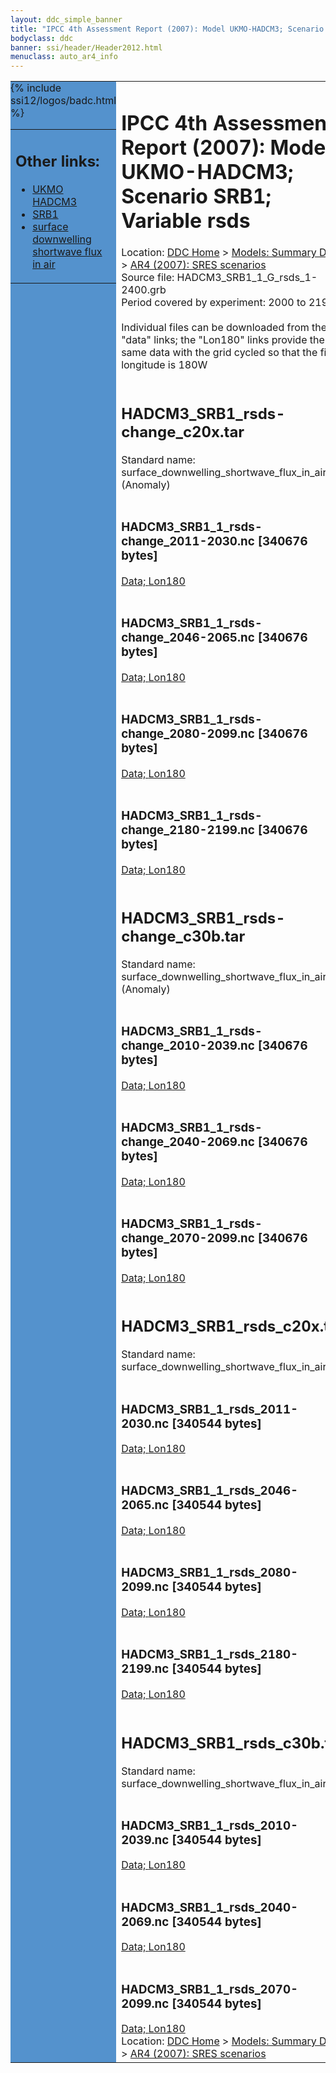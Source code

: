 ```yaml
---
layout: ddc_simple_banner
title: "IPCC 4th Assessment Report (2007): Model UKMO-HADCM3; Scenario SRB1; Variable rsds"
bodyclass: ddc
banner: ssi/header/Header2012.html
menuclass: auto_ar4_info
---
```



<table width="100%" border="0" cellspacing="0" cellpadding="0" style="border-collapse: collapse;">
<tr style="margin:0;padding:0;border:0;">
<td style="margin:0;padding:0;border:0;height:1pt;width:150pt;background:#5492CD;" valign="top" >

<div id="lh-col2" class="auto_ar4_info">
<table class="menumain" bgcolor="#5492CD" cellspacing="0" width="100%" border="0">
<tr><td>
<h2> Other links:</h2>
<ul>
<li><a href="/auto/ar4/model-UKMO-HADCM3.html">UKMO<br/>HADCM3</a></li>
<li><a href="/auto/ar4/scenario-SRB1.html">SRB1</a></li>
<li><a href="/auto/ar4/var-surface_downwelling_shortwave_flux_in_air.html">surface downwelling<br/> shortwave flux in air</a></li>
</ul>
</td></tr>
{% include ssi12/logos/badc.html %}
</table>
</div>
</td>
<td><h1>IPCC 4th Assessment Report (2007): Model UKMO-HADCM3; Scenario SRB1; Variable rsds</h1>

<!-- Breadcrumb1 -->
<div id="breadcrumb1" align="left">
Location: <a href="/index.html">DDC Home</a> > <a href="/sim/gcm_clim/">Models: Summary Data</a>
> <a href="/sim/gcm_clim/SRES_AR4/index.html">AR4 (2007): SRES scenarios</a>
</div>
<!-- End of Breadcrumb1 -->Source file: HADCM3_SRB1_1_G_rsds_1-2400.grb
<br/>
Period covered by experiment: 2000 to 2199<br/>
<br/>Individual files can be downloaded from the "data" links; the "Lon180" links provide the same data
         with the grid cycled so that the first longitude is 180W<br/>
<br/><h2>HADCM3_SRB1_rsds-change_c20x.tar</h2>
Standard name: surface_downwelling_shortwave_flux_in_air (Anomaly)<br>
<br/><h3>HADCM3_SRB1_1_rsds-change_2011-2030.nc [340676 bytes]</h3>
<a href="/cgi-bin/downl/ar4_nc/rsds/HADCM3_SRB1_1_rsds-change_2011-2030.nc">Data; </a><a href="/cgi-bin/downl/ar4_nc/rsds/HADCM3_SRB1_1_rsds-change_2011-2030.cyto180.nc"> Lon180</a><br/>
<br/><h3>HADCM3_SRB1_1_rsds-change_2046-2065.nc [340676 bytes]</h3>
<a href="/cgi-bin/downl/ar4_nc/rsds/HADCM3_SRB1_1_rsds-change_2046-2065.nc">Data; </a><a href="/cgi-bin/downl/ar4_nc/rsds/HADCM3_SRB1_1_rsds-change_2046-2065.cyto180.nc"> Lon180</a><br/>
<br/><h3>HADCM3_SRB1_1_rsds-change_2080-2099.nc [340676 bytes]</h3>
<a href="/cgi-bin/downl/ar4_nc/rsds/HADCM3_SRB1_1_rsds-change_2080-2099.nc">Data; </a><a href="/cgi-bin/downl/ar4_nc/rsds/HADCM3_SRB1_1_rsds-change_2080-2099.cyto180.nc"> Lon180</a><br/>
<br/><h3>HADCM3_SRB1_1_rsds-change_2180-2199.nc [340676 bytes]</h3>
<a href="/cgi-bin/downl/ar4_nc/rsds/HADCM3_SRB1_1_rsds-change_2180-2199.nc">Data; </a><a href="/cgi-bin/downl/ar4_nc/rsds/HADCM3_SRB1_1_rsds-change_2180-2199.cyto180.nc"> Lon180</a><br/>
<br/><h2>HADCM3_SRB1_rsds-change_c30b.tar</h2>
Standard name: surface_downwelling_shortwave_flux_in_air (Anomaly)<br>
<br/><h3>HADCM3_SRB1_1_rsds-change_2010-2039.nc [340676 bytes]</h3>
<a href="/cgi-bin/downl/ar4_nc/rsds/HADCM3_SRB1_1_rsds-change_2010-2039.nc">Data; </a><a href="/cgi-bin/downl/ar4_nc/rsds/HADCM3_SRB1_1_rsds-change_2010-2039.cyto180.nc"> Lon180</a><br/>
<br/><h3>HADCM3_SRB1_1_rsds-change_2040-2069.nc [340676 bytes]</h3>
<a href="/cgi-bin/downl/ar4_nc/rsds/HADCM3_SRB1_1_rsds-change_2040-2069.nc">Data; </a><a href="/cgi-bin/downl/ar4_nc/rsds/HADCM3_SRB1_1_rsds-change_2040-2069.cyto180.nc"> Lon180</a><br/>
<br/><h3>HADCM3_SRB1_1_rsds-change_2070-2099.nc [340676 bytes]</h3>
<a href="/cgi-bin/downl/ar4_nc/rsds/HADCM3_SRB1_1_rsds-change_2070-2099.nc">Data; </a><a href="/cgi-bin/downl/ar4_nc/rsds/HADCM3_SRB1_1_rsds-change_2070-2099.cyto180.nc"> Lon180</a><br/>
<br/><h2>HADCM3_SRB1_rsds_c20x.tar</h2>
Standard name: surface_downwelling_shortwave_flux_in_air<br>
<br/><h3>HADCM3_SRB1_1_rsds_2011-2030.nc [340544 bytes]</h3>
<a href="/cgi-bin/downl/ar4_nc/rsds/HADCM3_SRB1_1_rsds_2011-2030.nc">Data; </a><a href="/cgi-bin/downl/ar4_nc/rsds/HADCM3_SRB1_1_rsds_2011-2030.cyto180.nc"> Lon180</a><br/>
<br/><h3>HADCM3_SRB1_1_rsds_2046-2065.nc [340544 bytes]</h3>
<a href="/cgi-bin/downl/ar4_nc/rsds/HADCM3_SRB1_1_rsds_2046-2065.nc">Data; </a><a href="/cgi-bin/downl/ar4_nc/rsds/HADCM3_SRB1_1_rsds_2046-2065.cyto180.nc"> Lon180</a><br/>
<br/><h3>HADCM3_SRB1_1_rsds_2080-2099.nc [340544 bytes]</h3>
<a href="/cgi-bin/downl/ar4_nc/rsds/HADCM3_SRB1_1_rsds_2080-2099.nc">Data; </a><a href="/cgi-bin/downl/ar4_nc/rsds/HADCM3_SRB1_1_rsds_2080-2099.cyto180.nc"> Lon180</a><br/>
<br/><h3>HADCM3_SRB1_1_rsds_2180-2199.nc [340544 bytes]</h3>
<a href="/cgi-bin/downl/ar4_nc/rsds/HADCM3_SRB1_1_rsds_2180-2199.nc">Data; </a><a href="/cgi-bin/downl/ar4_nc/rsds/HADCM3_SRB1_1_rsds_2180-2199.cyto180.nc"> Lon180</a><br/>
<br/><h2>HADCM3_SRB1_rsds_c30b.tar</h2>
Standard name: surface_downwelling_shortwave_flux_in_air<br>
<br/><h3>HADCM3_SRB1_1_rsds_2010-2039.nc [340544 bytes]</h3>
<a href="/cgi-bin/downl/ar4_nc/rsds/HADCM3_SRB1_1_rsds_2010-2039.nc">Data; </a><a href="/cgi-bin/downl/ar4_nc/rsds/HADCM3_SRB1_1_rsds_2010-2039.cyto180.nc"> Lon180</a><br/>
<br/><h3>HADCM3_SRB1_1_rsds_2040-2069.nc [340544 bytes]</h3>
<a href="/cgi-bin/downl/ar4_nc/rsds/HADCM3_SRB1_1_rsds_2040-2069.nc">Data; </a><a href="/cgi-bin/downl/ar4_nc/rsds/HADCM3_SRB1_1_rsds_2040-2069.cyto180.nc"> Lon180</a><br/>
<br/><h3>HADCM3_SRB1_1_rsds_2070-2099.nc [340544 bytes]</h3>
<a href="/cgi-bin/downl/ar4_nc/rsds/HADCM3_SRB1_1_rsds_2070-2099.nc">Data; </a><a href="/cgi-bin/downl/ar4_nc/rsds/HADCM3_SRB1_1_rsds_2070-2099.cyto180.nc"> Lon180</a><br/>
<!-- Breadcrumb2 -->
<div id="breadcrumb2" align="left">
Location: <a href="/index.html">DDC Home</a> > <a href="/sim/gcm_clim/">Models: Summary Data</a>
> <a href="/sim/gcm_clim/SRES_AR4/index.html">AR4 (2007): SRES scenarios</a>
</div>
<!-- End of Breadcrumb2 --></td></tr></table>
